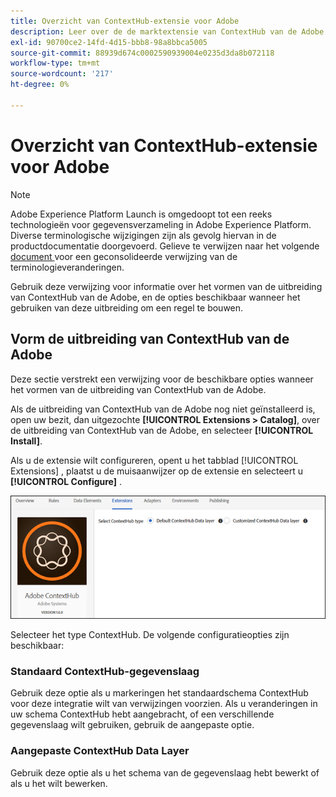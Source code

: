 ```yaml
---
title: Overzicht van ContextHub-extensie voor Adobe
description: Leer over de de marktextensie van ContextHub van de Adobe in Adobe Experience Platform.
exl-id: 90700ce2-14fd-4d15-bbb8-98a8bbca5005
source-git-commit: 88939d674c0002590939004e0235d3da8b072118
workflow-type: tm+mt
source-wordcount: '217'
ht-degree: 0%

---
```


# Overzicht van ContextHub-extensie voor Adobe

>[!NOTE]
>
>Adobe Experience Platform Launch is omgedoopt tot een reeks technologieën voor gegevensverzameling in Adobe Experience Platform. Diverse terminologische wijzigingen zijn als gevolg hiervan in de productdocumentatie doorgevoerd. Gelieve te verwijzen naar het volgende [ document ](../../../term-updates.md) voor een geconsolideerde verwijzing van de terminologieveranderingen.

Gebruik deze verwijzing voor informatie over het vormen van de uitbreiding van ContextHub van de Adobe, en de opties beschikbaar wanneer het gebruiken van deze uitbreiding om een regel te bouwen.

## Vorm de uitbreiding van ContextHub van de Adobe

Deze sectie verstrekt een verwijzing voor de beschikbare opties wanneer het vormen van de uitbreiding van ContextHub van de Adobe.

Als de uitbreiding van ContextHub van de Adobe nog niet geïnstalleerd is, open uw bezit, dan uitgezochte **[!UICONTROL Extensions > Catalog]**, over de uitbreiding van ContextHub van de Adobe, en selecteer **[!UICONTROL Install]**.

Als u de extensie wilt configureren, opent u het tabblad [!UICONTROL Extensions] , plaatst u de muisaanwijzer op de extensie en selecteert u **[!UICONTROL Configure]** .

![](../../../images/ext-contexthub-config.png)

Selecteer het type ContextHub. De volgende configuratieopties zijn beschikbaar:

### Standaard ContextHub-gegevenslaag

Gebruik deze optie als u markeringen het standaardschema ContextHub voor deze integratie wilt van verwijzingen voorzien. Als u veranderingen in uw schema ContextHub hebt aangebracht, of een verschillende gegevenslaag wilt gebruiken, gebruik de aangepaste optie.

### Aangepaste ContextHub Data Layer

Gebruik deze optie als u het schema van de gegevenslaag hebt bewerkt of als u het wilt bewerken.
